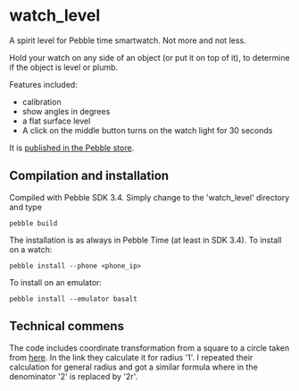 # watch_level
A spirit level for Pebble time smartwatch. Not more and not less. 

Hold your watch on any side of an object (or put it on top of it), to determine if the object is level or plumb.

Features included:
- calibration
- show angles in degrees
- a flat surface level
- A click on the middle button turns on the watch light for 30 seconds

It is [published in the Pebble store](http://apps.getpebble.com/en_US/application/56649ab8b73d8741e3000074).

## Compilation and installation
Compiled with Pebble SDK 3.4. Simply change to the 'watch_level' directory and type 
```
pebble build
```
The installation is as always in Pebble Time (at least in SDK 3.4). To install on a watch:
```
pebble install --phone <phone_ip>
```
To install on an emulator:
```
pebble install --emulator basalt
```
## Technical commens
The code includes coordinate transformation from a square to a circle taken from [here](http://mathproofs.blogspot.com/2005/07/mapping-square-to-circle.html). In the link they calculate it for radius '1'. I repeated their calculation for general radius and got a similar formula where in the denominator '2' is replaced by '2r'.
